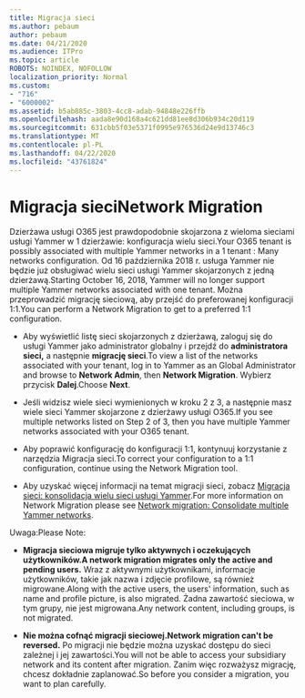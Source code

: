 ```yaml
---
title: Migracja sieci
ms.author: pebaum
author: pebaum
ms.date: 04/21/2020
ms.audience: ITPro
ms.topic: article
ROBOTS: NOINDEX, NOFOLLOW
localization_priority: Normal
ms.custom:
- "716"
- "6000002"
ms.assetid: b5ab885c-3803-4cc8-adab-94848e226ffb
ms.openlocfilehash: aada8e90d168a4c621dd81ee8d306b934c20d119
ms.sourcegitcommit: 631cbb5f03e5371f0995e976536d24e9d13746c3
ms.translationtype: MT
ms.contentlocale: pl-PL
ms.lasthandoff: 04/22/2020
ms.locfileid: "43761824"
---
```

# <a name="network-migration"></a><span data-ttu-id="3623a-102">Migracja sieci</span><span class="sxs-lookup"><span data-stu-id="3623a-102">Network Migration</span></span>

<span data-ttu-id="3623a-103">Dzierżawa usługi O365 jest prawdopodobnie skojarzona z wieloma sieciami usługi Yammer w 1 dzierżawie: konfiguracja wielu sieci.</span><span class="sxs-lookup"><span data-stu-id="3623a-103">Your O365 tenant is possibly associated with multiple Yammer networks in a 1 tenant : Many networks configuration.</span></span> <span data-ttu-id="3623a-104">Od 16 października 2018 r. usługa Yammer nie będzie już obsługiwać wielu sieci usługi Yammer skojarzonych z jedną dzierżawą.</span><span class="sxs-lookup"><span data-stu-id="3623a-104">Starting October 16, 2018, Yammer will no longer support multiple Yammer networks associated with one tenant.</span></span> <span data-ttu-id="3623a-105">Można przeprowadzić migrację sieciową, aby przejść do preferowanej konfiguracji 1:1.</span><span class="sxs-lookup"><span data-stu-id="3623a-105">You can perform a Network Migration to get to a preferred 1:1 configuration.</span></span>
  
- <span data-ttu-id="3623a-106">Aby wyświetlić listę sieci skojarzonych z dzierżawą, zaloguj się do usługi Yammer jako administrator globalny i przejdź do **administratora sieci,** a następnie **migrację sieci**.</span><span class="sxs-lookup"><span data-stu-id="3623a-106">To view a list of the networks associated with your tenant, log in to Yammer as an Global Administrator and browse to **Network Admin**, then **Network Migration**.</span></span> <span data-ttu-id="3623a-107">Wybierz przycisk **Dalej**.</span><span class="sxs-lookup"><span data-stu-id="3623a-107">Choose **Next**.</span></span>

- <span data-ttu-id="3623a-108">Jeśli widzisz wiele sieci wymienionych w kroku 2 z 3, a następnie masz wiele sieci Yammer skojarzone z dzierżawy usługi O365.</span><span class="sxs-lookup"><span data-stu-id="3623a-108">If you see multiple networks listed on Step 2 of 3, then you have multiple Yammer networks associated with your O365 tenant.</span></span>

- <span data-ttu-id="3623a-109">Aby poprawić konfigurację do konfiguracji 1:1, kontynuuj korzystanie z narzędzia Migracja sieci.</span><span class="sxs-lookup"><span data-stu-id="3623a-109">To correct your configuration to a 1:1 configuration, continue using the Network Migration tool.</span></span>

- <span data-ttu-id="3623a-110">Aby uzyskać więcej informacji na temat migracji sieci, zobacz [Migracja sieci: konsolidacja wielu sieci usługi Yammer](https://docs.microsoft.com/yammer/configure-your-yammer-network/consolidate-multiple-yammer-networks).</span><span class="sxs-lookup"><span data-stu-id="3623a-110">For more information on Network Migration please see [Network migration: Consolidate multiple Yammer networks](https://docs.microsoft.com/yammer/configure-your-yammer-network/consolidate-multiple-yammer-networks).</span></span>

<span data-ttu-id="3623a-111">Uwaga:</span><span class="sxs-lookup"><span data-stu-id="3623a-111">Please Note:</span></span>
  
- <span data-ttu-id="3623a-112">**Migracja sieciowa migruje tylko aktywnych i oczekujących użytkowników.**</span><span class="sxs-lookup"><span data-stu-id="3623a-112">**A network migration migrates only the active and pending users.**</span></span> <span data-ttu-id="3623a-113">Wraz z aktywnymi użytkownikami, informacje użytkowników, takie jak nazwa i zdjęcie profilowe, są również migrowane.</span><span class="sxs-lookup"><span data-stu-id="3623a-113">Along with the active users, the users' information, such as name and profile picture, is also migrated.</span></span> <span data-ttu-id="3623a-114">Żadna zawartość sieciowa, w tym grupy, nie jest migrowana.</span><span class="sxs-lookup"><span data-stu-id="3623a-114">Any network content, including groups, is not migrated.</span></span>

- <span data-ttu-id="3623a-115">**Nie można cofnąć migracji sieciowej.**</span><span class="sxs-lookup"><span data-stu-id="3623a-115">**Network migration can't be reversed.**</span></span> <span data-ttu-id="3623a-116">Po migracji nie będzie można uzyskać dostępu do sieci zależnej i jej zawartości.</span><span class="sxs-lookup"><span data-stu-id="3623a-116">You will not be able to access your subsidiary network and its content after migration.</span></span> <span data-ttu-id="3623a-117">Zanim więc rozważysz migrację, chcesz dokładnie zaplanować.</span><span class="sxs-lookup"><span data-stu-id="3623a-117">So before you consider a migration, you want to plan carefully.</span></span>
